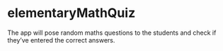# elementaryMathQuiz
The app will pose random maths questions to the students and check if they’ve entered the correct answers.
